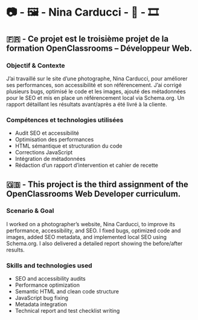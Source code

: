 # 📷 - 🖼️ - Nina Carducci - 📸 - 🎞️

## 🇫🇷 - Ce projet est le troisième projet de la formation OpenClassrooms – Développeur Web.
### Objectif & Contexte
J’ai travaillé sur le site d’une photographe, Nina Carducci, pour améliorer ses performances, son accessibilité et son référencement. 
J’ai corrigé plusieurs bugs, optimisé le code et les images, ajouté des métadonnées pour le SEO et mis en place un référencement local via Schema.org. Un rapport détaillant les résultats avant/après a été livré à la cliente.
### Compétences et technologies utilisées
- Audit SEO et accessibilité 
- Optimisation des performances
- HTML sémantique et structuration du code
- Corrections JavaScript
- Intégration de métadonnées
- Rédaction d’un rapport d’intervention et cahier de recette
## 🇬🇧 - This project is the third assignment of the OpenClassrooms Web Developer curriculum.
### Scenario & Goal
I worked on a photographer’s website, Nina Carducci, to improve its performance, accessibility, and SEO. 
I fixed bugs, optimized code and images, added SEO metadata, and implemented local SEO using Schema.org. I also delivered a detailed report showing the before/after results.
### Skills and technologies used
- SEO and accessibility audits
- Performance optimization
- Semantic HTML and clean code structure
- JavaScript bug fixing
- Metadata integration
- Technical report and test checklist writing

